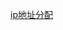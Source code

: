 [ip地址分配](http://wenku.baidu.com/link?url=kNGzzx1r84u1ImJ7KkIESlnzI34FpJZLVtKZXEIUDmZxUTFUkfwj3Y3OAAxl3Ochgds0T8uFVZ1Yz9R_Jjig2VH_r1NOUfJ4rrvN8KyHk87)
